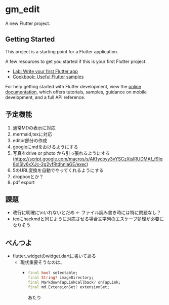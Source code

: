 # gm_edit

A new Flutter project.

## Getting Started

This project is a starting point for a Flutter application.

A few resources to get you started if this is your first Flutter project:

- [Lab: Write your first Flutter app](https://docs.flutter.dev/get-started/codelab)
- [Cookbook: Useful Flutter samples](https://docs.flutter.dev/cookbook)

For help getting started with Flutter development, view the
[online documentation](https://docs.flutter.dev/), which offers tutorials,
samples, guidance on mobile development, and a full API reference.

## 予定機能
1. 通常MDの表示に対応
2. mermaid,texに対応
3. editor部分の作成
4. googleにmdをおけるようにする
5. 写真をdrive or photo から引っ張れるようにする(https://script.google.com/macros/s/AKfycbyy3vYSCzXjsIRUDMAf_f9Iq8oISly6xXJc-2g2vfRtdhnIaGE/exec)
6. 5のURL変換を自動でやってくれるようにする
7. dropboxとか？
8. pdf export

## 課題
- 改行に明確に\nいれないとだめ ← ファイル読み書き時には特に問題なし？
- texにhackmdと同じように対応させる場合文字列のエスケープ処理が必要になりそう

## べんつよ
- flutter_widgetのwidget.dartに書いてある
  - 現状重要そうなのは、
    - ```dart
      final bool selectable;
      final String? imageDirectory;
      final MarkdownTapLinkCallback? onTapLink;
      final md.ExtensionSet? extensionSet;
      ```
      あたり